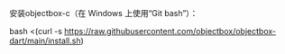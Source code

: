 
安装objectbox-c（在 Windows 上使用“Git bash”）：

bash <(curl -s https://raw.githubusercontent.com/objectbox/objectbox-dart/main/install.sh)

